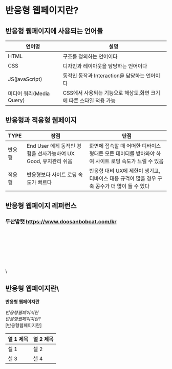 
# 반응형 웹페이지란?
## 반응형 웹페이지에 사용되는 언어들

| **언어명** | **설명** |
|----|----|
| HTML  | 구조를 정의하는 언어이다 |
| CSS | 디자인과 레이아웃을 담당하는 언어이다 |
| JS(javaScript) | 동적인 동작과 Interaction을 담당하는 언어이다 |
| 미디어 쿼리(Media Query) | CSS에서 사용되는 기능으로 해상도,화면 크기에 따른 스타일 적용 가능 |

## 반응형과 적응형 웹페이지

| **TYPE** | **장점** | **단점** |
|------|------|------|
|반응형 | End User 에게 동적인 경험을 선사가능하여 UX Good, 유지관리 쉬움 | 화면에 접속할 때 어떠한 디바이스 형태든 모든 데이터를 받아와야 하여 사이트 로딩 속도가 느릴 수 있음 |
|적응형 | 반응형보다 사이트 로딩 속도가 빠르다 | 반응형 대비 UX에 제한이 생기고, 디바이스 대응 규격이 많을 경우 구축 공수가 더 많이 들 수 있다 |



## 반응형 웹페이지 레퍼런스
### 두산밥캣 https://www.doosanbobcat.com/kr
\
\
\
\
\
\
\
\

## 반응형 웹페이지란\
**반응형 웹페이지란**

_반응형웹페이지란_\
*반응형웹페이지란?*\
[반응형웹페이지란]


| 열 1 제목 | 열 2 제목 |
|-----------|-----------|
| 셀 1      | 셀 2      |
| 셀 3      | 셀 4      |




